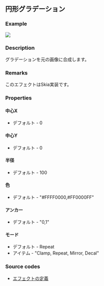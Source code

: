 ## 円形グラデーション

### Example

![](https://beditor.net/imgs/example/circular-gradient.jpg)

### Description

グラデーションを元の画像に合成します。

### Remarks

このエフェクトはSkia実装です。

### Properties

#### 中心X

* デフォルト - 0

#### 中心Y

* デフォルト - 0

#### 半径

* デフォルト - 100

#### 色

* デフォルト - "#FFFF0000,#FF0000FF"

#### アンカー

* デフォルト - "0,1"

#### モード

* デフォルト - Repeat
* アイテム - "Clamp, Repeat, Mirror, Decal"

### Source codes

* [エフェクトの定義](https://github.com/b-editor/BEditor/blob/main/src/BEditor.Primitive/Effects/PrimitiveImages/CircularGradient.cs)